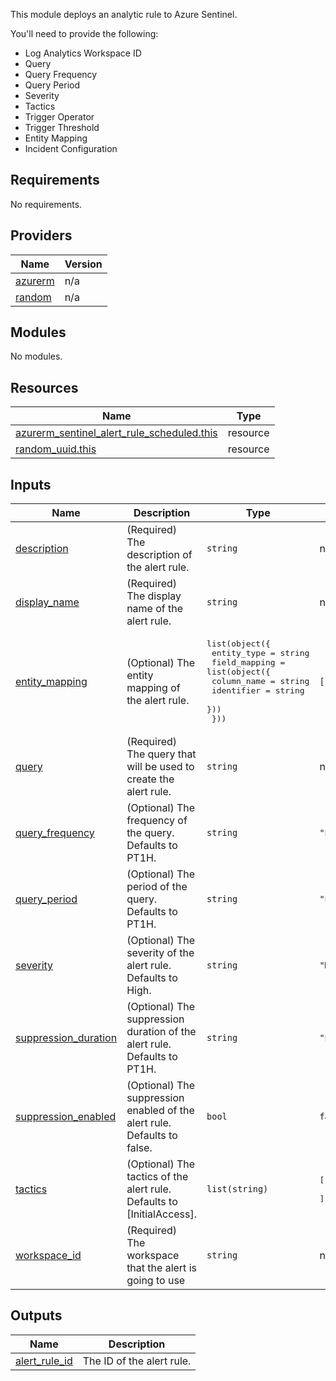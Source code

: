 
This module deploys an analytic rule to Azure Sentinel.

You'll need to provide the following:
- Log Analytics Workspace ID
- Query
- Query Frequency
- Query Period
- Severity
- Tactics
- Trigger Operator
- Trigger Threshold
- Entity Mapping
- Incident Configuration

## Requirements

No requirements.

## Providers

| Name | Version |
|------|---------|
| <a name="provider_azurerm"></a> [azurerm](#provider\_azurerm) | n/a |
| <a name="provider_random"></a> [random](#provider\_random) | n/a |

## Modules

No modules.

## Resources

| Name | Type |
|------|------|
| [azurerm_sentinel_alert_rule_scheduled.this](https://registry.terraform.io/providers/hashicorp/azurerm/latest/docs/resources/sentinel_alert_rule_scheduled) | resource |
| [random_uuid.this](https://registry.terraform.io/providers/hashicorp/random/latest/docs/resources/uuid) | resource |

## Inputs

| Name | Description | Type | Default | Required |
|------|-------------|------|---------|:--------:|
| <a name="input_description"></a> [description](#input\_description) | (Required) The description of the alert rule. | `string` | n/a | yes |
| <a name="input_display_name"></a> [display\_name](#input\_display\_name) | (Required) The display name of the alert rule. | `string` | n/a | yes |
| <a name="input_entity_mapping"></a> [entity\_mapping](#input\_entity\_mapping) | (Optional) The entity mapping of the alert rule. | <pre>list(object({<br>    entity_type = string<br>    field_mapping = list(object({<br>      column_name = string<br>      identifier  = string<br>    }))<br>  }))</pre> | `[]` | no |
| <a name="input_query"></a> [query](#input\_query) | (Required) The query that will be used to create the alert rule. | `string` | n/a | yes |
| <a name="input_query_frequency"></a> [query\_frequency](#input\_query\_frequency) | (Optional) The frequency of the query. Defaults to PT1H. | `string` | `"PT1H"` | no |
| <a name="input_query_period"></a> [query\_period](#input\_query\_period) | (Optional) The period of the query. Defaults to PT1H. | `string` | `"PT1H"` | no |
| <a name="input_severity"></a> [severity](#input\_severity) | (Optional) The severity of the alert rule. Defaults to High. | `string` | `"Medium"` | no |
| <a name="input_suppression_duration"></a> [suppression\_duration](#input\_suppression\_duration) | (Optional) The suppression duration of the alert rule. Defaults to PT1H. | `string` | `"PT1H"` | no |
| <a name="input_suppression_enabled"></a> [suppression\_enabled](#input\_suppression\_enabled) | (Optional) The suppression enabled of the alert rule. Defaults to false. | `bool` | `false` | no |
| <a name="input_tactics"></a> [tactics](#input\_tactics) | (Optional) The tactics of the alert rule. Defaults to [InitialAccess]. | `list(string)` | <pre>[<br>  "InitialAccess"<br>]</pre> | no |
| <a name="input_workspace_id"></a> [workspace\_id](#input\_workspace\_id) | (Required) The workspace that the alert is going to use | `string` | n/a | yes |

## Outputs

| Name | Description |
|------|-------------|
| <a name="output_alert_rule_id"></a> [alert\_rule\_id](#output\_alert\_rule\_id) | The ID of the alert rule. |
